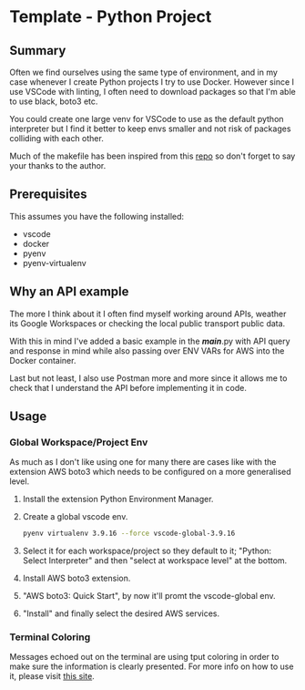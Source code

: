 # Template - Python Project

## Summary

Often we find ourselves using the same type of environment, and in my case whenever I create Python projects I try to use Docker. However since I use VSCode with linting, I often need to download packages so that I'm able to use black, boto3 etc.

You could create one large venv for VSCode to use as the default python interpreter but I find it better to keep envs smaller and not risk of packages colliding with each other.

Much of the makefile has been inspired from this [repo](https://gist.github.com/genyrosk/2a6e893ee72fa2737a6df243f6520a6d) so don't forget to say your thanks to the author.

## Prerequisites

This assumes you have the following installed:

- vscode
- docker
- pyenv
- pyenv-virtualenv

## Why an API example

The more I think about it I often find myself working around APIs, weather its Google Workspaces or checking the local public transport public data.

With this in mind I've added a basic example in the **_main_**.py with API query and response in mind while also passing over ENV VARs for AWS into the Docker container.

Last but not least, I also use Postman more and more since it allows me to check that I understand the API before implementing it in code.

## Usage

### Global Workspace/Project Env

As much as I don't like using one for many there are cases like with the extension AWS boto3 which needs to be configured on a more generalised level.

1. Install the extension Python Environment Manager.

2. Create a global vscode env.

   ```bash
   pyenv virtualenv 3.9.16 --force vscode-global-3.9.16
   ```

3. Select it for each workspace/project so they default to it; "Python: Select Interpreter" and then "select at workspace level" at the bottom.

4. Install AWS boto3 extension.

5. "AWS boto3: Quick Start", by now it'll promt the vscode-global env.

6. "Install" and finally select the desired AWS services.

### Terminal Coloring

Messages echoed out on the terminal are using tput coloring in order to make sure the information is clearly presented. For more info on how to use it, please visit [this site](https://linuxcommand.org/lc3_adv_tput.php).

